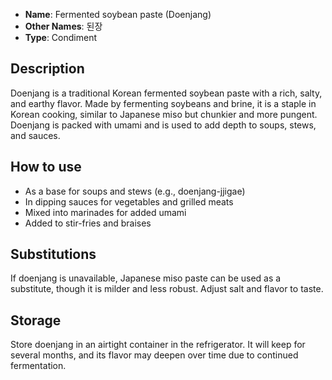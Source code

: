 - **Name**: Fermented soybean paste (Doenjang)
- **Other Names**: 된장
- **Type**: Condiment

## Description

Doenjang is a traditional Korean fermented soybean paste with a rich, salty, and earthy flavor. Made by fermenting soybeans and brine, it is a staple in Korean cooking, similar to Japanese miso but chunkier and more pungent. Doenjang is packed with umami and is used to add depth to soups, stews, and sauces.

## How to use

- As a base for soups and stews (e.g., doenjang-jjigae)
- In dipping sauces for vegetables and grilled meats
- Mixed into marinades for added umami
- Added to stir-fries and braises

## Substitutions

If doenjang is unavailable, Japanese miso paste can be used as a substitute, though it is milder and less robust. Adjust salt and flavor to taste.

## Storage

Store doenjang in an airtight container in the refrigerator. It will keep for several months, and its flavor may deepen over time due to continued fermentation. 